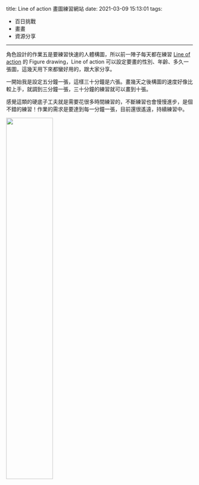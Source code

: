 title: Line of action 畫圖練習網站
date: 2021-03-09 15:13:01
tags:
- 百日挑戰
- 畫畫
- 資源分享
---

角色設計的作業五是要練習快速的人體構圖，所以前一陣子每天都在練習 [Line of action] 的 Figure drawing，Line of action 可以設定要畫的性別、年齡、多久一張圖，這幾天用下來都蠻好用的，跟大家分享。

一開始我是設定五分鐘一張，這樣三十分鐘是六張。畫幾天之後構圖的速度好像比較上手，就調到三分鐘一張，三十分鐘的練習就可以畫到十張。

感覺這類的硬底子工夫就是需要花很多時間練習的，不斷練習也會慢慢進步，是個不錯的練習！作業的需求是要達到每一分鐘一張，目前還很遙遠，持續練習中。

<img src="/images/20210309-sample.gif" width="50%">

[Line of action]: https://line-of-action.com/practice-tools/figure-drawing
